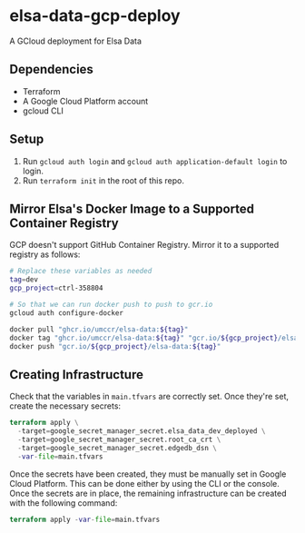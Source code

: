 # elsa-data-gcp-deploy

A GCloud deployment for Elsa Data

## Dependencies

* Terraform
* A Google Cloud Platform account
* gcloud CLI

## Setup

1. Run `gcloud auth login` and `gcloud auth application-default login` to login.
2. Run `terraform init` in the root of this repo.

## Mirror Elsa's Docker Image to a Supported Container Registry

GCP doesn't support GitHub Container Registry. Mirror it to a supported registry as follows:

```bash
# Replace these variables as needed
tag=dev
gcp_project=ctrl-358804

# So that we can run docker push to push to gcr.io
gcloud auth configure-docker

docker pull "ghcr.io/umccr/elsa-data:${tag}"
docker tag "ghcr.io/umccr/elsa-data:${tag}" "gcr.io/${gcp_project}/elsa-data:${tag}"
docker push "gcr.io/${gcp_project}/elsa-data:${tag}"
```

## Creating Infrastructure

Check that the variables in `main.tfvars` are correctly set. Once they're set, create the necessary secrets:

```terraform
terraform apply \
  -target=google_secret_manager_secret.elsa_data_dev_deployed \
  -target=google_secret_manager_secret.root_ca_crt \
  -target=google_secret_manager_secret.edgedb_dsn \
  -var-file=main.tfvars
```

Once the secrets have been created, they must be manually set in Google Cloud Platform. This can be done either by using the CLI or the console. Once the secrets are in place, the remaining infrastructure can be created with the following command:

```terraform
terraform apply -var-file=main.tfvars
```

